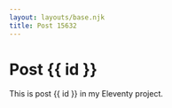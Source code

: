 ```yaml
---
layout: layouts/base.njk
title: Post 15632
---
```


# Post {{ id }}

This is post {{ id }} in my Eleventy project.
